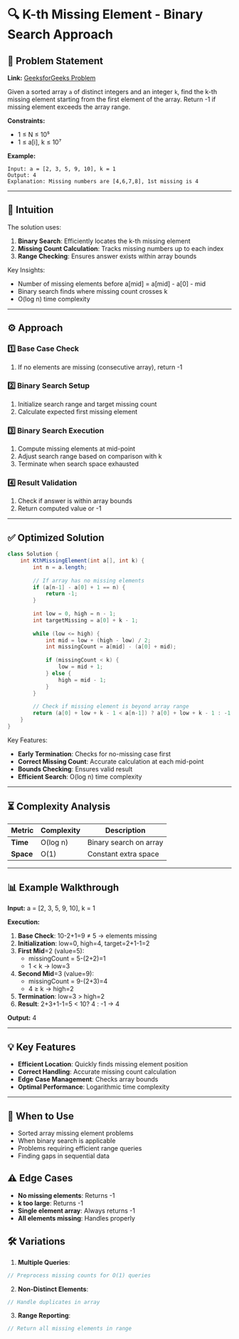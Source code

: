 # 🔍 K-th Missing Element - Binary Search Approach

## 📜 Problem Statement
**Link:** [GeeksforGeeks Problem](https://www.geeksforgeeks.org/problems/k-th-missing-element3635/1?page=1&company=Google&sortBy=latest)

Given a sorted array `a` of distinct integers and an integer `k`, find the k-th missing element starting from the first element of the array. Return -1 if missing element exceeds the array range.

**Constraints:**
- 1 ≤ N ≤ 10⁵
- 1 ≤ a[i], k ≤ 10⁷

**Example:**
```text
Input: a = [2, 3, 5, 9, 10], k = 1
Output: 4
Explanation: Missing numbers are [4,6,7,8], 1st missing is 4
```

---

## 🧠 Intuition
The solution uses:
1. **Binary Search**: Efficiently locates the k-th missing element
2. **Missing Count Calculation**: Tracks missing numbers up to each index
3. **Range Checking**: Ensures answer exists within array bounds

Key Insights:
- Number of missing elements before a[mid] = a[mid] - a[0] - mid
- Binary search finds where missing count crosses k
- O(log n) time complexity

---

## ⚙️ Approach
### **1️⃣ Base Case Check**
1. If no elements are missing (consecutive array), return -1

### **2️⃣ Binary Search Setup**
1. Initialize search range and target missing count
2. Calculate expected first missing element

### **3️⃣ Binary Search Execution**
1. Compute missing elements at mid-point
2. Adjust search range based on comparison with k
3. Terminate when search space exhausted

### **4️⃣ Result Validation**
1. Check if answer is within array bounds
2. Return computed value or -1

---

## ✅ Optimized Solution
```java
class Solution {
    int KthMissingElement(int a[], int k) {
        int n = a.length;
        
        // If array has no missing elements
        if (a[n-1] - a[0] + 1 == n) {
            return -1;
        }
        
        int low = 0, high = n - 1;
        int targetMissing = a[0] + k - 1;
        
        while (low <= high) {
            int mid = low + (high - low) / 2;
            int missingCount = a[mid] - (a[0] + mid);
            
            if (missingCount < k) {
                low = mid + 1;
            } else {
                high = mid - 1;
            }
        }
        
        // Check if missing element is beyond array range
        return (a[0] + low + k - 1 < a[n-1]) ? a[0] + low + k - 1 : -1;
    }
}
```

Key Features:
- **Early Termination**: Checks for no-missing case first
- **Correct Missing Count**: Accurate calculation at each mid-point
- **Bounds Checking**: Ensures valid result
- **Efficient Search**: O(log n) time complexity

---

## ⏳ Complexity Analysis
| Metric          | Complexity | Description |
|-----------------|------------|-------------|
| **Time**        | O(log n)   | Binary search on array |
| **Space**       | O(1)       | Constant extra space |

---

## 📊 Example Walkthrough

**Input:** a = [2, 3, 5, 9, 10], k = 1

**Execution:**
1. **Base Check**: 10-2+1=9 ≠ 5 → elements missing
2. **Initialization**: low=0, high=4, target=2+1-1=2
3. **First Mid**=2 (value=5):
   - missingCount = 5-(2+2)=1
   - 1 < k → low=3
4. **Second Mid**=3 (value=9):
   - missingCount = 9-(2+3)=4
   - 4 ≥ k → high=2
5. **Termination**: low=3 > high=2
6. **Result**: 2+3+1-1=5 < 10? 4 : -1 → 4

**Output:** 4

---

## 💡 Key Features
- **Efficient Location**: Quickly finds missing element position
- **Correct Handling**: Accurate missing count calculation
- **Edge Case Management**: Checks array bounds
- **Optimal Performance**: Logarithmic time complexity

---

## 🚀 When to Use
- Sorted array missing element problems
- When binary search is applicable
- Problems requiring efficient range queries
- Finding gaps in sequential data

## ⚠️ Edge Cases
- **No missing elements**: Returns -1
- **k too large**: Returns -1
- **Single element array**: Always returns -1
- **All elements missing**: Handles properly

## 🛠 Variations
1. **Multiple Queries**:
```java
// Preprocess missing counts for O(1) queries
```

2. **Non-Distinct Elements**:
```java
// Handle duplicates in array
```

3. **Range Reporting**:
```java
// Return all missing elements in range
```